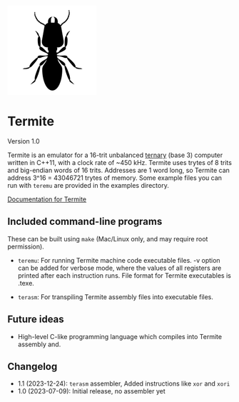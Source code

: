 ![Termite icon](./icon.png)
# Termite
Version 1.0

Termite is an emulator for a 16-trit unbalanced [ternary](https://en.wikipedia.org/wiki/Ternary_numeral_system) (base 3) computer written in C++11, with a clock rate of ~450 kHz. Termite uses trytes of 8 trits and big-endian words of 16 trits. Addresses are 1 word long, so Termite can address 3^16 = 43046721 trytes of memory. Some example files you can run with `teremu` are provided in the examples directory.

[Documentation for Termite](documentation.md)

## Included command-line programs
These can be built using `make` (Mac/Linux only, and may require root permission).

* `teremu`: For running Termite machine code executable files. -v option can be added for verbose mode, where the values of all registers are printed after each instruction runs. File format for Termite executables is .texe.

* `terasm`: For transpiling Termite assembly files into executable files. 

## Future ideas
* High-level C-like programming language which compiles into Termite assembly and.

## Changelog
* 1.1 (2023-12-24): `terasm` assembler, Added instructions like `xor` and `xori`
* 1.0 (2023-07-09): Initial release, no assembler yet